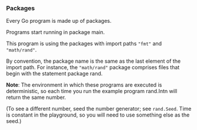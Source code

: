 ### Packages

Every Go program is made up of packages.

Programs start running in package main.

This program is using the packages with import paths `"fmt"` and `"math/rand"`.

By convention, the package name is the same as the last element of the import path. For instance, the `"math/rand"` package comprises files that begin with the statement package rand.

**Note**: The environment in which these programs are executed is deterministic, so each time you run the example program rand.Intn will return the same number.

(To see a different number, seed the number generator; see `rand.Seed`. Time is constant in the playground, so you will need to use something else as the seed.)
